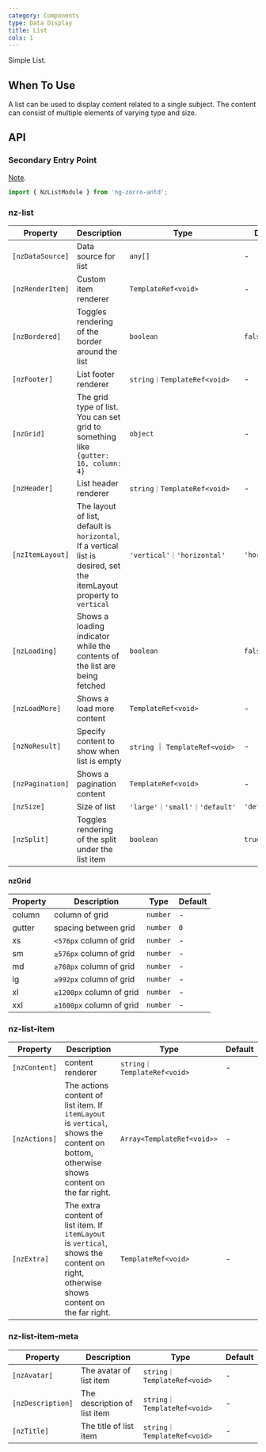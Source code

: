 ```yaml
---
category: Components
type: Data Display
title: List
cols: 1
---
```


Simple List.

## When To Use

A list can be used to display content related to a single subject. The content can consist of multiple elements of varying type and size.

## API

### Secondary Entry Point

[Note](/docs/getting-started/en#secondary-entry-points).

```ts
import { NzListModule } from 'ng-zorro-antd';
```

### nz-list

| Property | Description | Type | Default
| --- | --- | --- | --- |
| `[nzDataSource]` | Data source for list | `any[]` | - |
| `[nzRenderItem]` | Custom item renderer | `TemplateRef<void>` | - |
| `[nzBordered]` | Toggles rendering of the border around the list | `boolean` | `false` |
| `[nzFooter]` | List footer renderer | `string｜TemplateRef<void>` | - |
| `[nzGrid]` | The grid type of list. You can set grid to something like `{gutter: 16, column: 4}` | `object` | - |
| `[nzHeader]` | List header renderer | `string｜TemplateRef<void>` | - |
| `[nzItemLayout]` | The layout of list, default is `horizontal`, If a vertical list is desired, set the itemLayout property to `vertical` | `'vertical'｜'horizontal'` | `'horizontal'` |
| `[nzLoading]` | Shows a loading indicator while the contents of the list are being fetched | `boolean` | `false` |
| `[nzLoadMore]` | Shows a load more content | `TemplateRef<void>` | - |
| `[nzNoResult]` | Specify content to show when list is empty | `string` ｜ `TemplateRef<void>` | - |
| `[nzPagination]` | Shows a pagination content | `TemplateRef<void>` | - |
| `[nzSize]` | Size of list | `'large'｜'small'｜'default'` | `'default'` |
| `[nzSplit]` | Toggles rendering of the split under the list item | `boolean` | `true` |

#### nzGrid

| Property | Description | Type | Default
| --- | --- | --- | --- |
| column | column of grid | `number` | - |
| gutter | spacing between grid | `number` | `0` |
| xs | `<576px` column of grid | `number` | - |
| sm | `≥576px` column of grid | `number` | - |
| md | `≥768px` column of grid | `number` | - |
| lg | `≥992px` column of grid | `number` | - |
| xl | `≥1200px` column of grid | `number` | - |
| xxl | `≥1600px` column of grid | `number` | - |

### nz-list-item

| Property | Description | Type | Default
| --- | --- | --- | --- |
| `[nzContent]` | content renderer | `string｜TemplateRef<void>` | - |
| `[nzActions]` | The actions content of list item. If `itemLayout` is `vertical`, shows the content on bottom, otherwise shows content on the far right. | `Array<TemplateRef<void>>` | - |
| `[nzExtra]` | The extra content of list item. If `itemLayout` is `vertical`, shows the content on right, otherwise shows content on the far right. | `TemplateRef<void>` | - |

### nz-list-item-meta

| Property | Description | Type | Default
| --- | --- | --- | --- |
| `[nzAvatar]` | The avatar of list item | `string｜TemplateRef<void>` | - |
| `[nzDescription]` | The description of list item | `string｜TemplateRef<void>` | - |
| `[nzTitle]` | The title of list item | `string｜TemplateRef<void>` | - |
